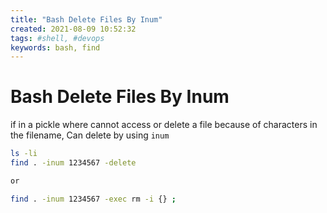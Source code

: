 ```yaml
---
title: "Bash Delete Files By Inum"
created: 2021-08-09 10:52:32
tags: #shell, #devops
keywords: bash, find
---
```


# Bash Delete Files By Inum

if in a pickle where cannot access or delete a file because of characters in the filename, Can delete by using `inum`

```Bash
ls -li
find . -inum 1234567 -delete

or 

find . -inum 1234567 -exec rm -i {} ;
```
